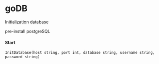# goDB

Initialization database

pre-install postgreSQL

#### Start
```
InitDatabase(host string, port int, database string, username string, password string)
```

